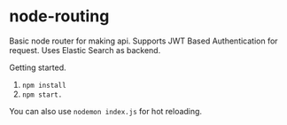 # node-routing

Basic node router for making api.
Supports JWT Based Authentication for request. Uses Elastic Search as backend.

Getting started.

1. `npm install`
2. `npm start.`

You can also use
`nodemon index.js` for hot reloading.
